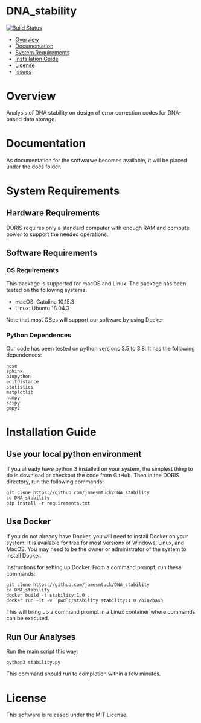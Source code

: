 # DNA_stability

[![Build Status](https://travis-ci.com/jamesmtuck/DNA_stability.svg?token=rCvdBqMzwWyNvxxUUbSh&branch=main)](https://travis-ci.com/jamesmtuck/DNA_stability)

- [Overview](#overview)
- [Documentation](#documentation)
- [System Requirements](#system-requirements)
- [Installation Guide](#installation-guide)
- [License](#license)
- [Issues](https://github.com/jamesmtuck/DNA_stability/issues)

# Overview

Analysis of DNA stability on design of error correction codes for DNA-based data storage. 

# Documentation

As documentation for the softwarwe becomes available, it will be placed under the docs folder.

# System Requirements

## Hardware Requirements
DORIS requires only a standard computer with enough RAM and compute power to support the needed operations.

## Software Requirements
### OS Requirements
This package is supported for macOS and Linux. The package has been tested on the following systems:

+ macOS: Catalina 10.15.3
+ Linux: Ubuntu 18.04.3

Note that most OSes will support our software by using Docker.

### Python Dependences

Our code has been tested on python versions 3.5 to 3.8. It has the following dependences:

```
nose
sphinx
biopython
editdistance
statistics
matplotlib
numpy
scipy
gmpy2
```

# Installation Guide

## Use your local python environment
If you already have python 3 installed on your system, the simplest thing to do is download or checkout the code from GitHub.  Then in the DORIS directory, run the following commands:

    git clone https://github.com/jamesmtuck/DNA_stability
    cd DNA_stability
    pip install -r requirements.txt

## Use Docker

If you do not already have Docker, you will need to install Docker on your system. It is available for free for most versions of Windows, Linux, and MacOS. You may need to be the owner or administrator of the system to install Docker.

Instructions for setting up Docker.  From a command prompt, run these commands:

    git clone https://github.com/jamesmtuck/DNA_stability
    cd DNA_stability
    docker build -t stability:1.0 .
    docker run -it -v `pwd`:/stability stability:1.0 /bin/bash

This will bring up a command prompt in a Linux container where commands can be executed. 

## Run Our Analyses

Run the main script this way:

    python3 stability.py
    
This command should run to completion within a few minutes.

# License

This software is released under the MIT License.


